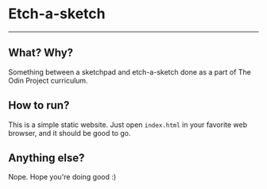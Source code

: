 # Etch-a-sketch
---

## What? Why?

Something between a sketchpad and etch-a-sketch done as a part of 
The Odin Project curriculum.

## How to run?

This is a simple static website. Just open `index.html` in your 
favorite web browser, and it should be good to go.

## Anything else?

Nope. Hope you're doing good :)
